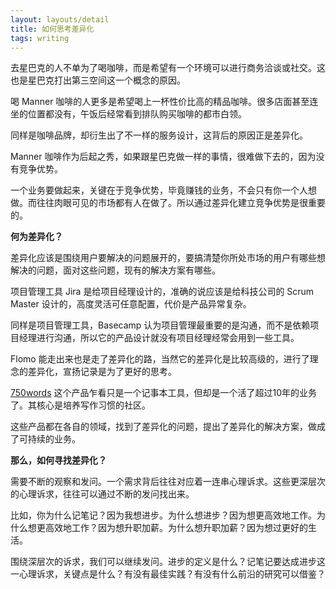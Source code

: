 ```yaml
---
layout: layouts/detail
title: 如何思考差异化
tags: writing
---
```

去星巴克的人不单为了喝咖啡，而是希望有一个环境可以进行商务洽谈或社交。这也是星巴克打出第三空间这一个概念的原因。

喝 Manner 咖啡的人更多是希望喝上一杯性价比高的精品咖啡。很多店面甚至连坐的位置都没有，午饭后经常看到排队购买咖啡的都市白领。

同样是咖啡品牌，却衍生出了不一样的服务设计，这背后的原因正是差异化。

Manner 咖啡作为后起之秀，如果跟星巴克做一样的事情，很难做下去的，因为没有竞争优势。

一个业务要做起来，关键在于竞争优势，毕竟赚钱的业务，不会只有你一个人想做。而往往肉眼可见的市场都有人在做了。所以通过差异化建立竞争优势是很重要的。

**何为差异化？**

差异化应该是围绕用户要解决的问题展开的，要搞清楚你所处市场的用户有哪些想解决的问题，面对这些问题，现有的解决方案有哪些。

项目管理工具 Jira 是给项目经理设计的，准确的说应该是给科技公司的 Scrum Master 设计的，高度灵活可任意配置，代价是产品异常复杂。

同样是项目管理工具，Basecamp 认为项目管理最重要的是沟通，而不是依赖项目经理进行沟通，所以它的产品设计就没有项目经理经常会用到一些工具。

Flomo 能走出来也是走了差异化的路，当然它的差异化是比较高级的，进行了理念的差异化，宣扬记录是为了更好的思考。

[750words](http://750words.com/) 这个产品乍看只是一个记事本工具，但却是一个活了超过10年的业务了。其核心是培养写作习惯的社区。

这些产品都在各自的领域，找到了差异化的问题，提出了差异化的解决方案，做成了可持续的业务。

**那么，如何寻找差异化？**

需要不断的观察和发问。一个需求背后往往对应着一连串心理诉求。这些更深层次的心理诉求，往往可以通过不断的发问找出来。

比如，你为什么记笔记？因为我想进步。为什么想进步？因为想更高效地工作。为什么想更高效地工作？因为想升职加薪。为什么想升职加薪？因为想过更好的生活。

围绕深层次的诉求，我们可以继续发问。进步的定义是什么？记笔记要达成进步这一心理诉求，关键点是什么？有没有最佳实践？有没有什么前沿的研究可以借鉴？